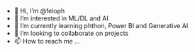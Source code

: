 - 👋 Hi, I’m @feloph
- 👀 I’m interested in ML/DL and AI
- 🌱 I’m currently learning phthon, Power BI and Generative AI
- 💞️ I’m looking to collaborate on projects
- 📫 How to reach me ...

<!---
feloph/feloph is a ✨ special ✨ repository because its `README.md` (this file) appears on your GitHub profile.
You can click the Preview link to take a look at your changes.
--->
